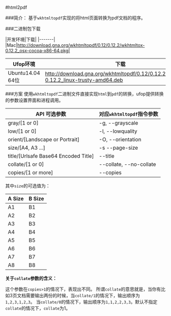 #html2pdf

###简介：
基于`wkhtmltopdf`实现的将html页面转换为pdf文档的程序。

###二进制包下载

|开发环境|下载|
|-------|
|Mac|http://download.gna.org/wkhtmltopdf/0.12/0.12.2/wkhtmltox-0.12.2_osx-cocoa-x86-64.pkg|

|Ufop环境|下载|
|------------|------|
|Ubuntu14.04 64位|http://download.gna.org/wkhtmltopdf/0.12/0.12.2/wkhtmltox-0.12.2_linux-trusty-amd64.deb|

###方案
使用`wkhtmltopdf`二进制文件直接实现`html`到`pdf`的转换，ufop提供转换的参数设置界面和进程调用。

|API 可选参数|对应`wkhtmltopdf`指令参数|
|------|-----------|
|gray/[1 or 0] | -g, --grayscale |
|low/[1 or 0]  | -l, --lowquality |
|orient/[Landscape or Portrait] | -O, --orientation  |
|size/[A4, A3 ...] | -s --page-size  |
|title/[Urlsafe Base64 Encoded Title] | --title   |
|collate/[1 or 0] | --collate, --no-collate   |
|copies/[1 or more] | --copies   |

其中`size`的可选值为：

|A Size|B Size|
|----|-----|
|A1|B1|
|A2|B2|
|A3|B3|
|A4|B4|
|A5|B5|
|A6|B6|
|A7|B7|
|A8|B8|

**关于`collate`参数的含义：**

这个参数在`copies>1`的情况下，表现出不同。
所谓`collate`的意思就是，当你有比如3页文档需要输出两份的时候，当`collate/1`的情况下，输出顺序为`1,2,3,1,2,3`。
当`collate/0`的情况下，输出顺序为`1,1,2,2,3,3`。默认不指定`collate`的情况下，`collate`为1。
